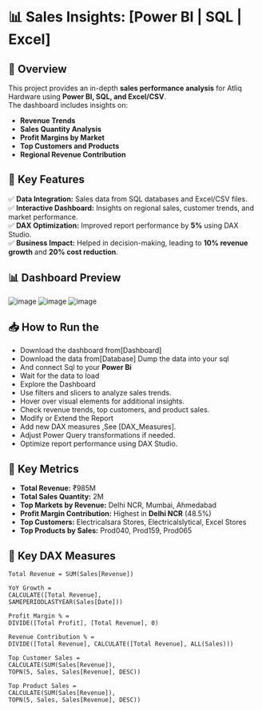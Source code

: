 # 📊 Sales Insights: [Power BI | SQL | Excel]

## 🔎 Overview
This project provides an in-depth **sales performance analysis** for Atliq Hardware using **Power BI, SQL, and Excel/CSV**.  
The dashboard includes insights on:
- **Revenue Trends**
- **Sales Quantity Analysis**
- **Profit Margins by Market**
- **Top Customers and Products**
- **Regional Revenue Contribution**

## 🚀 Key Features
✅ **Data Integration:** Sales data from SQL databases and Excel/CSV files.  
✅ **Interactive Dashboard:** Insights on regional sales, customer trends, and market performance.  
✅ **DAX Optimization:** Improved report performance by **5%** using DAX Studio.  
✅ **Business Impact:** Helped in decision-making, leading to **10% revenue growth** and **20% cost reduction**.

## 📊 Dashboard Preview
![image](https://github.com/user-attachments/assets/98089662-6dc1-4367-8cb4-58844d42dfa4)
![image](https://github.com/user-attachments/assets/2667754e-cf75-425d-aa40-c0cdd7070c85)
![image](https://github.com/user-attachments/assets/90f9684c-e445-4559-982d-ae7836a2582f)


## 📥 How to Run the 

- Download the dashboard from[Dashboard]
- Download the data from[Database] Dump the data into your sql
- And connect Sql to your **Power Bi**
- Wait for the data to load
- Explore the Dashboard
- Use filters and slicers to analyze sales trends.
- Hover over visual elements for additional insights.
- Check revenue trends, top customers, and product sales.
- Modify or Extend the Report
- Add new DAX measures ,See [DAX_Measures].
- Adjust Power Query transformations if needed.
- Optimize report performance using DAX Studio.
  
## 📌 Key Metrics
- **Total Revenue:** ₹985M  
- **Total Sales Quantity:** 2M  
- **Top Markets by Revenue:** Delhi NCR, Mumbai, Ahmedabad  
- **Profit Margin Contribution:** Highest in **Delhi NCR** (48.5%)  
- **Top Customers:** Electricalsara Stores, Electricalslytical, Excel Stores  
- **Top Products by Sales:** Prod040, Prod159, Prod065
  
  
## 🔢 Key DAX Measures
```DAX
Total Revenue = SUM(Sales[Revenue])

YoY Growth = 
CALCULATE([Total Revenue], 
SAMEPERIODLASTYEAR(Sales[Date]))

Profit Margin % = 
DIVIDE([Total Profit], [Total Revenue], 0)

Revenue Contribution % = 
DIVIDE([Total Revenue], CALCULATE([Total Revenue], ALL(Sales)))

Top Customer Sales = 
CALCULATE(SUM(Sales[Revenue]), 
TOPN(5, Sales, Sales[Revenue], DESC))

Top Product Sales = 
CALCULATE(SUM(Sales[Revenue]), 
TOPN(5, Sales, Sales[Revenue], DESC))
